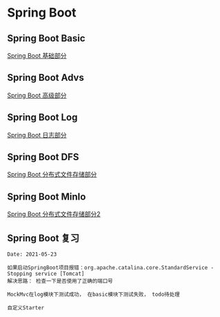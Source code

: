 # Spring Boot

## Spring Boot Basic 
[Spring Boot 基础部分](allst-springboot-basic/README.md)


## Spring Boot Advs
[Spring Boot 高级部分](allst-springboot-advs/README.md)


## Spring Boot Log
[Spring Boot 日志部分](allst-springboot-log/README.md)

## Spring Boot DFS
[Spring Boot 分布式文件存储部分](allst-springboot-dfs/README.md)

## Spring Boot MinIo
[Spring Boot 分布式文件存储部分2](allst-springboot-minio/README.md)


## Spring Boot 复习
```text
Date: 2021-05-23

如果启动SpringBoot项目报错：org.apache.catalina.core.StandardService - Stopping service [Tomcat]
解决思路： 检查一下是否使用了正确的端口号

MockMvc在log模块下测试成功， 在basic模块下测试失败， todo待处理

自定义Starter

```